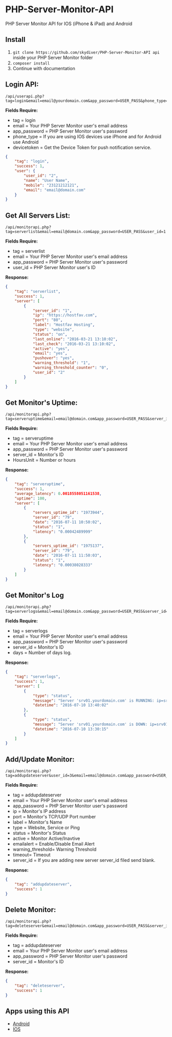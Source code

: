 # PHP-Server-Monitor-API
PHP Server Monitor API for IOS (iPhone &amp; iPad) and Android


## Install
1. ```git clone https://github.com/skydiver/PHP-Server-Monitor-API api``` inside your PHP Server Monitor folder
2. ```composer install```
3. Continue with documentation


## Login API:
```
/api/userapi.php?tag=login&email=email@yourdomain.com&app_password=USER_PASS&phone_type=iPhoneORAndroid&devicetoken=xxxxxxxxxx
```

**Fields Require:**
* tag = login
* email = Your PHP Server Monitor user's email address  
* app_password = PHP Server Monitor user's password
* phone_type = If you are using IOS devices use iPhone and for Android use Android
* devicetoken = Get the Device Token for push notification service.

```json
{
    "tag": "login",
    "success": 1,
    "user": {
        "user_id": "2",
        "name": "User Name",
        "mobile": "23121212121",
        "email": "email@domain.com"
    }
}
```


## Get All Servers List:
```
/api/monitorapi.php?tag=serverlist&email=email@domain.com&app_password=USER_PASS&user_id=1
```

**Fields Require:**
* tag = serverlist
* email = Your PHP Server Monitor user's email address  
* app_password = PHP Server Monitor user's password
* user_id = PHP Server Monitor user's ID

**Response:**
```json
{
    "tag": "serverlist",
    "success": 1,
    "server": [
        {
            "server_id": "1",
            "ip": "https://hostfav.com",
            "port": "80",
            "label": "Hostfav Hosting",
            "type": "website",
            "status": "on",
            "last_online": "2016-03-21 13:10:02",
            "last_check": "2016-03-21 13:10:02",
            "active": "yes",
            "email": "yes",
            "pushover": "yes",
            "warning_threshold": "1",
            "warning_threshold_counter": "0",
            "user_id": "2"
        }
    ]
}
```



## Get Monitor's Uptime:
```
/api/monitorapi.php?tag=serveruptime&email=email@domain.com&app_password=USER_PASS&server_id=6&HoursUnit=25
```

**Fields Require:**
* tag = serveruptime
* email = Your PHP Server Monitor user's email address  
* app_password = PHP Server Monitor user's password
* server_id = Monitor's ID
* HoursUnit = Number or hours


**Response:**
```json
{
    "tag": "serveruptime",
    "success": 1,
    "average_latency": 0.0018558051161538,
    "uptime": 100,
    "server": [
        {
            "servers_uptime_id": "1973944",
            "server_id": "79",
            "date": "2016-07-11 10:50:02",
            "status": "1",
            "latency": "0.00042489999"
        },
        {
            "servers_uptime_id": "1975137",
            "server_id": "79",
            "date": "2016-07-11 11:50:03",
            "status": "1",
            "latency": "0.00038028333"
        }
    ]
}
```

## Get Monitor's Log
```
/api/monitorapi.php?tag=serverlogs&email=email@domain.com&app_password=USER_PASS&server_id=79&days=7
```

**Fields Require:**
* tag = serverlogs
* email = Your PHP Server Monitor user's email address  
* app_password = PHP Server Monitor user's password
* server_id = Monitor's ID
* days = Number of days log.

**Response:**
```json
{
    "tag": "serverlogs",
    "success": 1,
    "server": [
        {
            "type": "status",
            "message": "Server 'srv01.yourdomain.com' is RUNNING: ip=srv01.yourdomain.com, port=1",
            "datetime": "2016-07-10 13:40:02"
        },
        {
            "type": "status",
            "message": "Server 'srv01.yourdomain.com' is DOWN: ip=srv01.yourdomain.com, port=1. Error=",
            "datetime": "2016-07-10 13:30:15"
        }
    ]
}
```

## Add/Update Monitor:
```
/api/monitorapi.php?tag=addupdateserver&user_id=3&email=email@domain.com&app_password=USER_PASS&ip=x.x.x.x&port=80&label=Serveralarms.com&type=service&status=off&active=yes&emailalert=yes&warning_threshold=60&timeout=60&server_id=
```

**Fields Require:**
* tag = addupdateserver
* email = Your PHP Server Monitor user's email address  
* app_password = PHP Server Monitor user's password
* ip = Monitor's IP address
* port = Monitor's TCP/UDP Port number
* label = Monitor's Name
* type = Website, Service or Ping
* status = Monitor's Status
* active = Monitor Active/Inavtive
* emailalert = Enable/Disable Email Alert
* warning_threshold= Warning Threshold
* timeout= Timeout
* server_id = If you are adding new server server_id filed send blank.

**Response:**
```json
{
    "tag": "addupdateserver",
    "success": 1
}
```

## Delete Monitor:
```
/api/monitorapi.php?tag=deleteserver&email=email@domain.com&app_password=USER_PASS&server_id=
```

**Fields Require:**
* tag = addupdateserver
* email = Your PHP Server Monitor user's email address  
* app_password = PHP Server Monitor user's password
* server_id = Monitor's ID

**Response:**
```json
{
    "tag": "deleteserver",
    "success": 1
}
```

## Apps using this API

* [Android](https://play.google.com/store/apps/details?id=com.serveralarms.uptime)
* [IOS](https://itunes.apple.com/us/app/uptime-server-monitor/id1093560794?mt=8)
